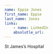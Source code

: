 ```yaml
---
name: Eppie Jones
first_name: Eppie
last_name: Jones
links:
	- name: LinkedIn
	absolutle_url:
---
```

St James’s Hospital 

